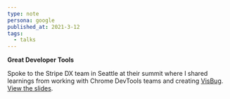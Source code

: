 ```yaml
---
type: note
persona: google
published_at: 2021-3-12
tags: 
  - talks
---
```


**Great Developer Tools**

Spoke to the Stripe DX team in Seattle at their summit 
where I shared learnings from working with Chrome DevTools teams 
and creating [VisBug](http://visbug.web.app). 
[View the slides](https://2021-great-developer-tools.netlify.app).